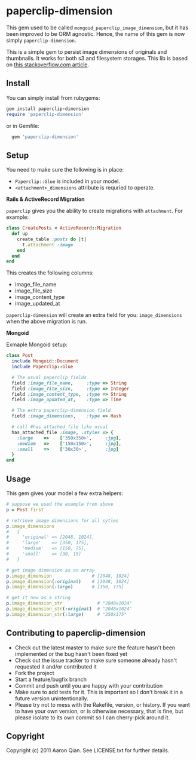 paperclip-dimension
===================

This gem used to be called `mongoid_paperclip_image_dimension`, but it has been improved to be ORM agnostic.
Hence, the name of this gem is now simply `paperclip-dimension`.


This is a simple gem to persist image dimensions of originals and thumbnails.
It works for both s3 and filesystem storages.
This lib is based on [this stackoverflow.com article](http://stackoverflow.com/questions/4065295/paperclip-saving-the-images-dimentions-width-height).

Install
-------

You can simply install from rubygems:

```ruby
gem install paperclip-dimension
require 'paperclip-dimension'
```

or in Gemfile:

```ruby
  gem 'paperclip-dimension'
```

Setup
-----

You need to make sure the following is in place:

* `Paperclip::Glue` is included in your model.
* `<attachment>_dimensions` attribute is requried to operate.


**Rails & ActiveRecord Migration**

`paperclip` gives you the ability to create migrations with `attachment`.
For example:

```ruby
class CreatePosts < ActiveRecord::Migration
  def up
    create_table :posts do |t|
      t.attachment :image
    end
  end
end
```

This creates the following columns:

* image_file_name
* image_file_size
* image_content_type
* image_updated_at

`paperclip-dimension` will create an extra field for you: `image_dimensions` when the above migration is run.

**Mongoid**

Exmaple Mongoid setup:

```ruby
class Post
  include Mongoid::Document
  include Paperclip::Glue

  # The usual paperclip fields
  field :image_file_name,     :type => String
  field :image_file_size,     :type => Integer
  field :image_content_type,  :type => String
  field :image_updated_at,    :type => Time

  # The extra paperclip-dimension field
  field :image_dimensions,    :type => Hash

  # call #has_attached_file like usual
  has_attached_file :image, :styles => {
    :large    =>    ['350x350>',     :jpg],
    :medium   =>    ['150x150>',     :jpg],
    :small    =>    ['30x30>',       :jpg]
  }
end
```

Usage
-----

This gem gives your model a few extra helpers:

```ruby
# suppose we used the example from above
p = Post.first

# retrieve image dimensions for all sytles
p.image_dimensions
#   {
#     'original' => [2048, 1024],
#     'large'    => [350, 175],
#     'medium'   => [150, 75],
#     'small'    => [30, 15]
#   }

# get image dimension as an array
p.image_dimension               # [2048, 1024]
p.image_dimension(:original)    # [2048, 1024]
p.image_dimension(:large)       # [350, 175]

# get it now as a string
p.image_dimension_str             # "2048x1024"
p.image_dimension_str(:original)  # "2048x1024"
p.image_dimension_str(:large)     # "350x175"
```

Contributing to paperclip-dimension
-----------------------------------

* Check out the latest master to make sure the feature hasn't been implemented or the bug hasn't been fixed yet
* Check out the issue tracker to make sure someone already hasn't requested it and/or contributed it
* Fork the project
* Start a feature/bugfix branch
* Commit and push until you are happy with your contribution
* Make sure to add tests for it. This is important so I don't break it in a future version unintentionally.
* Please try not to mess with the Rakefile, version, or history. If you want to have your own version, or is otherwise necessary, that is fine, but please isolate to its own commit so I can cherry-pick around it.

Copyright
---------

Copyright (c) 2011 Aaron Qian. See LICENSE.txt for
further details.

